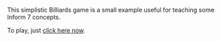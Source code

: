 This simplistic Billiards game is a small example useful for
teaching some Inform 7 concepts.

To play, just
[click here now](http://bartmassey.github.com/billiards).
